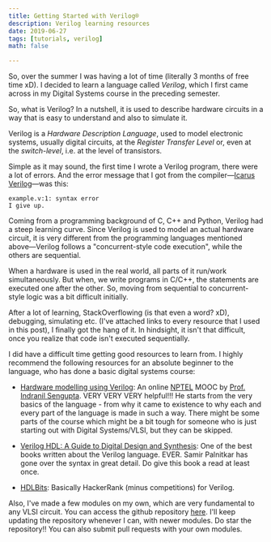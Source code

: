 ```yaml
---
title: Getting Started with Verilog®
description: Verilog learning resources
date: 2019-06-27
tags: [tutorials, verilog]
math: false

---
```


So, over the summer I was having a lot of time (literally 3 months of free time xD). I decided to learn a language called *Verilog*, which I first came across in my Digital Systems course in the preceding semester.

So, what is Verilog?
In a nutshell, it is used to describe hardware circuits in a way that is easy to understand and also to simulate it.

Verilog is a *Hardware Description Language*, used to model electronic systems, usually digital circuits, at the *Register Transfer Level* or, even at the *switch-level*, i.e. at the level of transistors.

Simple as it may sound, the first time I wrote a Verilog program, there were a lot of errors. And the error message that I got from the compiler—[Icarus Verilog](http://iverilog.icarus.com/)—was this:

```terminal
example.v:1: syntax error
I give up.
```

Coming from a programming background of C, C++ and Python, Verilog had a steep learning curve. Since Verilog is used to model an actual hardware circuit, it is very different from the programming languages mentioned above—Verilog follows a "concurrent-style code execution", while the others are sequential.

When a hardware is used in the real world, all parts of it run/work simultaneously. But when, we write programs in C/C++, the statements are executed one after the other. So, moving from sequential to concurrent-style logic was a bit difficult initially.

After a lot of learning, StackOverflowing (is that even a word? xD), debugging, simulating etc. (I've attached links to every resource that I used in this post), I finally got the hang of it. In hindsight, it isn't that difficult, once you realize that code isn't executed sequentially.

I did have a difficult time getting good resources to learn from. I highly recommend the following resources for an absolute beginner to the language, who has done a basic digital systems course:

* [Hardware modelling using Verilog](https://nptel.ac.in/courses/106105165/): An online [NPTEL](https://nptel.ac.in) MOOC by [Prof. Indranil Sengupta](http://www.facweb.iitkgp.ac.in/~isg/). VERY VERY VERY helpful!!! He starts from the very basics of the language - from why it came to existence to why each and every part of the language is made in such a way. There might be some parts of the course which might be a bit tough for someone who is just starting out with Digital Systems/VLSI, but they can be skipped.

* [Verilog HDL: A Guide to Digital Design and Synthesis](https://books.google.co.in/books/about/Verilog_HDL.html?id=uAIwcAKo_VIC&printsec=frontcover&source=kp_read_button&redir_esc=y#v=onepage&q&f=false): One of the best books written about the Verilog language. EVER. Samir Palnitkar has gone over the syntax in great detail. Do give this book a read at least once.

* [HDLBits](https://hdlbits.01xz.net/wiki/Main_Page): Basically HackerRank (minus competitions) for Verilog.

Also, I've made a few modules on my own, which are very fundamental to any VLSI circuit. You can access the github repository [here](https://github.com/aklsh/getting-started-with-verilog). I'll keep updating the repository whenever I can, with newer modules. Do star the repository!! You can also submit pull requests with your own modules.
